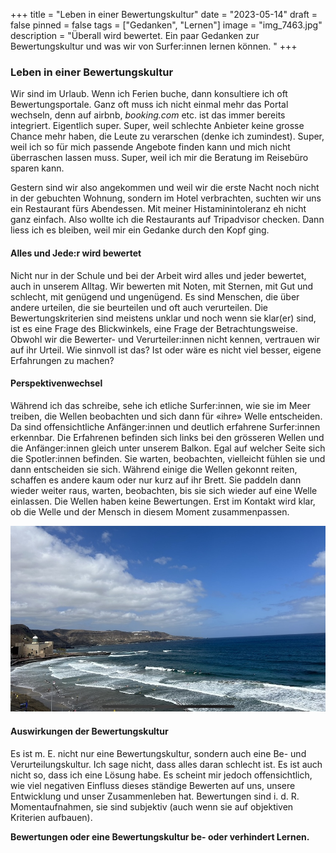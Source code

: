 +++
title = "Leben in einer Bewertungskultur"
date = "2023-05-14"
draft = false
pinned = false
tags = ["Gedanken", "Lernen"]
image = "img_7463.jpg"
description = "Überall wird bewertet. Ein paar Gedanken zur Bewertungskultur und was wir von Surfer:innen lernen können. "
+++
### Leben in einer Bewertungskultur

Wir sind im Urlaub. Wenn ich Ferien buche, dann konsultiere ich oft Bewertungsportale. Ganz oft muss ich nicht einmal mehr das Portal wechseln, denn auf airbnb, *booking.com* etc. ist das immer bereits integriert. Eigentlich super. Super, weil schlechte Anbieter keine grosse Chance mehr haben, die Leute zu verarschen (denke ich zumindest). Super, weil ich so für mich passende Angebote finden kann und mich nicht überraschen lassen muss. Super, weil ich mir die Beratung im Reisebüro sparen kann. 

Gestern sind wir also angekommen und weil wir die erste Nacht noch nicht in der gebuchten Wohnung, sondern im Hotel verbrachten, suchten wir uns ein Restaurant fürs Abendessen. Mit meiner Histaminintoleranz eh nicht ganz einfach. Also wollte ich die Restaurants auf Tripadvisor checken. Dann liess ich es bleiben, weil mir ein Gedanke durch den Kopf ging. 

#### Alles und Jede:r wird bewertet

Nicht nur in der Schule und bei der Arbeit wird alles und jeder bewertet, auch in unserem Alltag. Wir bewerten mit Noten, mit Sternen, mit Gut und schlecht, mit genügend und ungenügend. Es sind Menschen, die über andere urteilen, die sie beurteilen und oft auch verurteilen. Die Bewertungskriterien sind meistens unklar und noch wenn sie klar(er) sind, ist es eine Frage des Blickwinkels, eine Frage der Betrachtungsweise. Obwohl wir die Bewerter- und Verurteiler:innen nicht kennen, vertrauen wir auf ihr Urteil. Wie sinnvoll ist das? Ist oder wäre es nicht viel besser, eigene Erfahrungen zu machen? 

#### Perspektivenwechsel

Während ich das schreibe, sehe ich etliche Surfer:innen, wie sie im Meer treiben, die Wellen beobachten und sich dann für «ihre» Welle entscheiden. Da sind offensichtliche Anfänger:innen und deutlich erfahrene Surfer:innen erkennbar. Die Erfahrenen befinden sich links bei den grösseren Wellen und die Anfänger:innen gleich unter unserem Balkon. Egal auf welcher Seite sich die Spotler:innen befinden. Sie warten, beobachten, vielleicht fühlen sie und dann entscheiden sie sich. Während einige die Wellen gekonnt reiten, schaffen es andere kaum oder nur kurz auf ihr Brett. Sie paddeln dann wieder weiter raus, warten, beobachten, bis sie sich wieder auf eine Welle einlassen. Die Wellen haben keine Bewertungen. Erst im Kontakt wird klar, ob die Welle und der Mensch in diesem Moment zusammenpassen. 

![](img_7463.jpg)

#### Auswirkungen der Bewertungskultur

Es ist m. E. nicht nur eine Bewertungskultur, sondern auch eine Be- und Verurteilungskultur. Ich sage nicht, dass alles daran schlecht ist. Es ist auch nicht so, dass ich eine Lösung habe. Es scheint mir jedoch offensichtlich, wie viel negativen Einfluss dieses ständige Bewerten auf uns, unsere Entwicklung und unser Zusammenleben hat. Bewertungen sind i. d. R. Momentaufnahmen, sie sind subjektiv (auch wenn sie auf objektiven Kriterien aufbauen). 

**Bewertungen oder eine Bewertungskultur be- oder verhindert Lernen.**